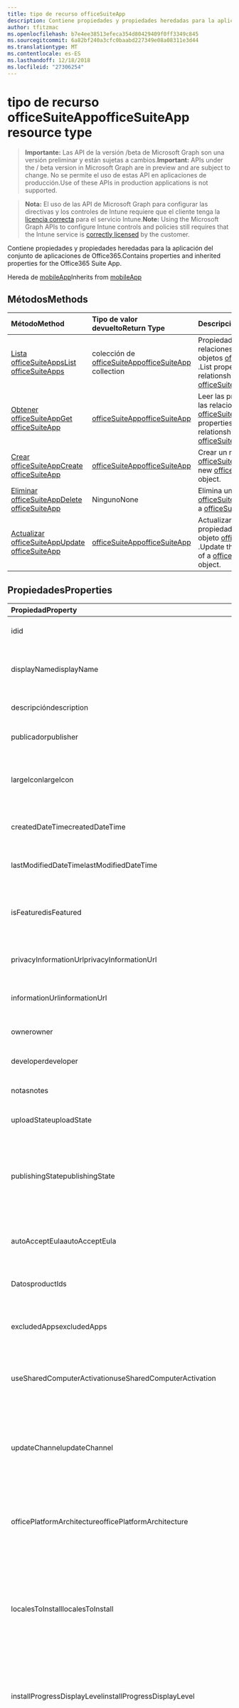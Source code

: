 ```yaml
---
title: tipo de recurso officeSuiteApp
description: Contiene propiedades y propiedades heredadas para la aplicación del conjunto de aplicaciones de Office365.
author: tfitzmac
ms.openlocfilehash: b7e4ee38513efeca354d80429409f0ff3349c845
ms.sourcegitcommit: 6a82bf240a3cfc0baabd227349e08a08311e3d44
ms.translationtype: MT
ms.contentlocale: es-ES
ms.lasthandoff: 12/18/2018
ms.locfileid: "27306254"
---
```

# <a name="officesuiteapp-resource-type"></a><span data-ttu-id="ea454-103">tipo de recurso officeSuiteApp</span><span class="sxs-lookup"><span data-stu-id="ea454-103">officeSuiteApp resource type</span></span>

> <span data-ttu-id="ea454-104">**Importante:** Las API de la versión /beta de Microsoft Graph son una versión preliminar y están sujetas a cambios.</span><span class="sxs-lookup"><span data-stu-id="ea454-104">**Important:** APIs under the / beta version in Microsoft Graph are in preview and are subject to change.</span></span> <span data-ttu-id="ea454-105">No se permite el uso de estas API en aplicaciones de producción.</span><span class="sxs-lookup"><span data-stu-id="ea454-105">Use of these APIs in production applications is not supported.</span></span>

> <span data-ttu-id="ea454-106">**Nota:** El uso de las API de Microsoft Graph para configurar las directivas y los controles de Intune requiere que el cliente tenga la [licencia correcta](https://go.microsoft.com/fwlink/?linkid=839381) para el servicio Intune.</span><span class="sxs-lookup"><span data-stu-id="ea454-106">**Note:** Using the Microsoft Graph APIs to configure Intune controls and policies still requires that the Intune service is [correctly licensed](https://go.microsoft.com/fwlink/?linkid=839381) by the customer.</span></span>

<span data-ttu-id="ea454-107">Contiene propiedades y propiedades heredadas para la aplicación del conjunto de aplicaciones de Office365.</span><span class="sxs-lookup"><span data-stu-id="ea454-107">Contains properties and inherited properties for the Office365 Suite App.</span></span>

<span data-ttu-id="ea454-108">Hereda de [mobileApp](../resources/intune-apps-mobileapp.md)</span><span class="sxs-lookup"><span data-stu-id="ea454-108">Inherits from [mobileApp](../resources/intune-apps-mobileapp.md)</span></span>

## <a name="methods"></a><span data-ttu-id="ea454-109">Métodos</span><span class="sxs-lookup"><span data-stu-id="ea454-109">Methods</span></span>
|<span data-ttu-id="ea454-110">Método</span><span class="sxs-lookup"><span data-stu-id="ea454-110">Method</span></span>|<span data-ttu-id="ea454-111">Tipo de valor devuelto</span><span class="sxs-lookup"><span data-stu-id="ea454-111">Return Type</span></span>|<span data-ttu-id="ea454-112">Descripción</span><span class="sxs-lookup"><span data-stu-id="ea454-112">Description</span></span>|
|:---|:---|:---|
|[<span data-ttu-id="ea454-113">Lista officeSuiteApps</span><span class="sxs-lookup"><span data-stu-id="ea454-113">List officeSuiteApps</span></span>](../api/intune-apps-officesuiteapp-list.md)|<span data-ttu-id="ea454-114">colección de [officeSuiteApp](../resources/intune-apps-officesuiteapp.md)</span><span class="sxs-lookup"><span data-stu-id="ea454-114">[officeSuiteApp](../resources/intune-apps-officesuiteapp.md) collection</span></span>|<span data-ttu-id="ea454-115">Propiedades de la lista y relaciones de los objetos [officeSuiteApp](../resources/intune-apps-officesuiteapp.md) .</span><span class="sxs-lookup"><span data-stu-id="ea454-115">List properties and relationships of the [officeSuiteApp](../resources/intune-apps-officesuiteapp.md) objects.</span></span>|
|[<span data-ttu-id="ea454-116">Obtener officeSuiteApp</span><span class="sxs-lookup"><span data-stu-id="ea454-116">Get officeSuiteApp</span></span>](../api/intune-apps-officesuiteapp-get.md)|[<span data-ttu-id="ea454-117">officeSuiteApp</span><span class="sxs-lookup"><span data-stu-id="ea454-117">officeSuiteApp</span></span>](../resources/intune-apps-officesuiteapp.md)|<span data-ttu-id="ea454-118">Leer las propiedades y las relaciones del objeto [officeSuiteApp](../resources/intune-apps-officesuiteapp.md) .</span><span class="sxs-lookup"><span data-stu-id="ea454-118">Read properties and relationships of the [officeSuiteApp](../resources/intune-apps-officesuiteapp.md) object.</span></span>|
|[<span data-ttu-id="ea454-119">Crear officeSuiteApp</span><span class="sxs-lookup"><span data-stu-id="ea454-119">Create officeSuiteApp</span></span>](../api/intune-apps-officesuiteapp-create.md)|[<span data-ttu-id="ea454-120">officeSuiteApp</span><span class="sxs-lookup"><span data-stu-id="ea454-120">officeSuiteApp</span></span>](../resources/intune-apps-officesuiteapp.md)|<span data-ttu-id="ea454-121">Crear un nuevo objeto [officeSuiteApp](../resources/intune-apps-officesuiteapp.md) .</span><span class="sxs-lookup"><span data-stu-id="ea454-121">Create a new [officeSuiteApp](../resources/intune-apps-officesuiteapp.md) object.</span></span>|
|[<span data-ttu-id="ea454-122">Eliminar officeSuiteApp</span><span class="sxs-lookup"><span data-stu-id="ea454-122">Delete officeSuiteApp</span></span>](../api/intune-apps-officesuiteapp-delete.md)|<span data-ttu-id="ea454-123">Ninguno</span><span class="sxs-lookup"><span data-stu-id="ea454-123">None</span></span>|<span data-ttu-id="ea454-124">Elimina un [officeSuiteApp](../resources/intune-apps-officesuiteapp.md).</span><span class="sxs-lookup"><span data-stu-id="ea454-124">Deletes a [officeSuiteApp](../resources/intune-apps-officesuiteapp.md).</span></span>|
|[<span data-ttu-id="ea454-125">Actualizar officeSuiteApp</span><span class="sxs-lookup"><span data-stu-id="ea454-125">Update officeSuiteApp</span></span>](../api/intune-apps-officesuiteapp-update.md)|[<span data-ttu-id="ea454-126">officeSuiteApp</span><span class="sxs-lookup"><span data-stu-id="ea454-126">officeSuiteApp</span></span>](../resources/intune-apps-officesuiteapp.md)|<span data-ttu-id="ea454-127">Actualizar las propiedades de un objeto [officeSuiteApp](../resources/intune-apps-officesuiteapp.md) .</span><span class="sxs-lookup"><span data-stu-id="ea454-127">Update the properties of a [officeSuiteApp](../resources/intune-apps-officesuiteapp.md) object.</span></span>|

## <a name="properties"></a><span data-ttu-id="ea454-128">Propiedades</span><span class="sxs-lookup"><span data-stu-id="ea454-128">Properties</span></span>
|<span data-ttu-id="ea454-129">Propiedad</span><span class="sxs-lookup"><span data-stu-id="ea454-129">Property</span></span>|<span data-ttu-id="ea454-130">Tipo</span><span class="sxs-lookup"><span data-stu-id="ea454-130">Type</span></span>|<span data-ttu-id="ea454-131">Descripción</span><span class="sxs-lookup"><span data-stu-id="ea454-131">Description</span></span>|
|:---|:---|:---|
|<span data-ttu-id="ea454-132">id</span><span class="sxs-lookup"><span data-stu-id="ea454-132">id</span></span>|<span data-ttu-id="ea454-133">String</span><span class="sxs-lookup"><span data-stu-id="ea454-133">String</span></span>|<span data-ttu-id="ea454-134">Clave de la entidad.</span><span class="sxs-lookup"><span data-stu-id="ea454-134">Key of the entity.</span></span> <span data-ttu-id="ea454-135">Heredado de [mobileApp](../resources/intune-apps-mobileapp.md).</span><span class="sxs-lookup"><span data-stu-id="ea454-135">Inherited from [mobileApp](../resources/intune-apps-mobileapp.md)</span></span>|
|<span data-ttu-id="ea454-136">displayName</span><span class="sxs-lookup"><span data-stu-id="ea454-136">displayName</span></span>|<span data-ttu-id="ea454-137">String</span><span class="sxs-lookup"><span data-stu-id="ea454-137">String</span></span>|<span data-ttu-id="ea454-138">Título de la aplicación importado o proporcionado por el administrador.</span><span class="sxs-lookup"><span data-stu-id="ea454-138">The admin provided or imported title of the app.</span></span> <span data-ttu-id="ea454-139">Heredado de [mobileApp](../resources/intune-apps-mobileapp.md).</span><span class="sxs-lookup"><span data-stu-id="ea454-139">Inherited from [mobileApp](../resources/intune-apps-mobileapp.md)</span></span>|
|<span data-ttu-id="ea454-140">descripción</span><span class="sxs-lookup"><span data-stu-id="ea454-140">description</span></span>|<span data-ttu-id="ea454-141">String</span><span class="sxs-lookup"><span data-stu-id="ea454-141">String</span></span>|<span data-ttu-id="ea454-142">Descripción de la aplicación.</span><span class="sxs-lookup"><span data-stu-id="ea454-142">The description of the app.</span></span> <span data-ttu-id="ea454-143">Heredado de [mobileApp](../resources/intune-apps-mobileapp.md).</span><span class="sxs-lookup"><span data-stu-id="ea454-143">Inherited from [mobileApp](../resources/intune-apps-mobileapp.md)</span></span>|
|<span data-ttu-id="ea454-144">publicador</span><span class="sxs-lookup"><span data-stu-id="ea454-144">publisher</span></span>|<span data-ttu-id="ea454-145">String</span><span class="sxs-lookup"><span data-stu-id="ea454-145">String</span></span>|<span data-ttu-id="ea454-146">Publicador de la aplicación.</span><span class="sxs-lookup"><span data-stu-id="ea454-146">The publisher of the app.</span></span> <span data-ttu-id="ea454-147">Heredado de [mobileApp](../resources/intune-apps-mobileapp.md).</span><span class="sxs-lookup"><span data-stu-id="ea454-147">Inherited from [mobileApp](../resources/intune-apps-mobileapp.md)</span></span>|
|<span data-ttu-id="ea454-148">largeIcon</span><span class="sxs-lookup"><span data-stu-id="ea454-148">largeIcon</span></span>|[<span data-ttu-id="ea454-149">mimeContent</span><span class="sxs-lookup"><span data-stu-id="ea454-149">mimeContent</span></span>](../resources/intune-shared-mimecontent.md)|<span data-ttu-id="ea454-150">Icono grande que se mostrará en los detalles de la aplicación y se usa para cargar el icono.</span><span class="sxs-lookup"><span data-stu-id="ea454-150">The large icon, to be displayed in the app details and used for upload of the icon.</span></span> <span data-ttu-id="ea454-151">Heredado de [mobileApp](../resources/intune-apps-mobileapp.md).</span><span class="sxs-lookup"><span data-stu-id="ea454-151">Inherited from [mobileApp](../resources/intune-apps-mobileapp.md)</span></span>|
|<span data-ttu-id="ea454-152">createdDateTime</span><span class="sxs-lookup"><span data-stu-id="ea454-152">createdDateTime</span></span>|<span data-ttu-id="ea454-153">DateTimeOffset</span><span class="sxs-lookup"><span data-stu-id="ea454-153">DateTimeOffset</span></span>|<span data-ttu-id="ea454-154">Fecha y hora de creación de la aplicación.</span><span class="sxs-lookup"><span data-stu-id="ea454-154">The date and time the app was created.</span></span> <span data-ttu-id="ea454-155">Heredado de [mobileApp](../resources/intune-apps-mobileapp.md).</span><span class="sxs-lookup"><span data-stu-id="ea454-155">Inherited from [mobileApp](../resources/intune-apps-mobileapp.md)</span></span>|
|<span data-ttu-id="ea454-156">lastModifiedDateTime</span><span class="sxs-lookup"><span data-stu-id="ea454-156">lastModifiedDateTime</span></span>|<span data-ttu-id="ea454-157">DateTimeOffset</span><span class="sxs-lookup"><span data-stu-id="ea454-157">DateTimeOffset</span></span>|<span data-ttu-id="ea454-158">Fecha y hora de la última modificación de la aplicación.</span><span class="sxs-lookup"><span data-stu-id="ea454-158">The date and time the app was last modified.</span></span> <span data-ttu-id="ea454-159">Heredado de [mobileApp](../resources/intune-apps-mobileapp.md).</span><span class="sxs-lookup"><span data-stu-id="ea454-159">Inherited from [mobileApp](../resources/intune-apps-mobileapp.md)</span></span>|
|<span data-ttu-id="ea454-160">isFeatured</span><span class="sxs-lookup"><span data-stu-id="ea454-160">isFeatured</span></span>|<span data-ttu-id="ea454-161">Boolean</span><span class="sxs-lookup"><span data-stu-id="ea454-161">Boolean</span></span>|<span data-ttu-id="ea454-162">Valor que indica si el administrador ha marcado la aplicación como destacada. Heredado de [mobileApp](../resources/intune-apps-mobileapp.md).</span><span class="sxs-lookup"><span data-stu-id="ea454-162">The value indicating whether the app is marked as featured by the admin. Inherited from [mobileApp](../resources/intune-apps-mobileapp.md)</span></span>|
|<span data-ttu-id="ea454-163">privacyInformationUrl</span><span class="sxs-lookup"><span data-stu-id="ea454-163">privacyInformationUrl</span></span>|<span data-ttu-id="ea454-164">String</span><span class="sxs-lookup"><span data-stu-id="ea454-164">String</span></span>|<span data-ttu-id="ea454-165">La dirección URL de la declaración de privacidad.</span><span class="sxs-lookup"><span data-stu-id="ea454-165">The privacy statement Url.</span></span> <span data-ttu-id="ea454-166">Heredado de [mobileApp](../resources/intune-apps-mobileapp.md).</span><span class="sxs-lookup"><span data-stu-id="ea454-166">Inherited from [mobileApp](../resources/intune-apps-mobileapp.md)</span></span>|
|<span data-ttu-id="ea454-167">informationUrl</span><span class="sxs-lookup"><span data-stu-id="ea454-167">informationUrl</span></span>|<span data-ttu-id="ea454-168">String</span><span class="sxs-lookup"><span data-stu-id="ea454-168">String</span></span>|<span data-ttu-id="ea454-169">La dirección URL para obtener más información.</span><span class="sxs-lookup"><span data-stu-id="ea454-169">The more information Url.</span></span> <span data-ttu-id="ea454-170">Heredado de [mobileApp](../resources/intune-apps-mobileapp.md).</span><span class="sxs-lookup"><span data-stu-id="ea454-170">Inherited from [mobileApp](../resources/intune-apps-mobileapp.md)</span></span>|
|<span data-ttu-id="ea454-171">owner</span><span class="sxs-lookup"><span data-stu-id="ea454-171">owner</span></span>|<span data-ttu-id="ea454-172">String</span><span class="sxs-lookup"><span data-stu-id="ea454-172">String</span></span>|<span data-ttu-id="ea454-173">Propietario de la aplicación.</span><span class="sxs-lookup"><span data-stu-id="ea454-173">The owner of the app.</span></span> <span data-ttu-id="ea454-174">Heredado de [mobileApp](../resources/intune-apps-mobileapp.md).</span><span class="sxs-lookup"><span data-stu-id="ea454-174">Inherited from [mobileApp](../resources/intune-apps-mobileapp.md)</span></span>|
|<span data-ttu-id="ea454-175">developer</span><span class="sxs-lookup"><span data-stu-id="ea454-175">developer</span></span>|<span data-ttu-id="ea454-176">String</span><span class="sxs-lookup"><span data-stu-id="ea454-176">String</span></span>|<span data-ttu-id="ea454-177">Desarrollador de la aplicación.</span><span class="sxs-lookup"><span data-stu-id="ea454-177">The developer of the app.</span></span> <span data-ttu-id="ea454-178">Heredado de [mobileApp](../resources/intune-apps-mobileapp.md).</span><span class="sxs-lookup"><span data-stu-id="ea454-178">Inherited from [mobileApp](../resources/intune-apps-mobileapp.md)</span></span>|
|<span data-ttu-id="ea454-179">notas</span><span class="sxs-lookup"><span data-stu-id="ea454-179">notes</span></span>|<span data-ttu-id="ea454-180">String</span><span class="sxs-lookup"><span data-stu-id="ea454-180">String</span></span>|<span data-ttu-id="ea454-181">Notas de la aplicación.</span><span class="sxs-lookup"><span data-stu-id="ea454-181">Notes for the app.</span></span> <span data-ttu-id="ea454-182">Heredado de [mobileApp](../resources/intune-apps-mobileapp.md).</span><span class="sxs-lookup"><span data-stu-id="ea454-182">Inherited from [mobileApp](../resources/intune-apps-mobileapp.md)</span></span>|
|<span data-ttu-id="ea454-183">uploadState</span><span class="sxs-lookup"><span data-stu-id="ea454-183">uploadState</span></span>|<span data-ttu-id="ea454-184">Int32</span><span class="sxs-lookup"><span data-stu-id="ea454-184">Int32</span></span>|<span data-ttu-id="ea454-185">El estado de carga.</span><span class="sxs-lookup"><span data-stu-id="ea454-185">The upload state.</span></span> <span data-ttu-id="ea454-186">Heredado de [mobileApp](../resources/intune-apps-mobileapp.md).</span><span class="sxs-lookup"><span data-stu-id="ea454-186">Inherited from [mobileApp](../resources/intune-apps-mobileapp.md)</span></span>|
|<span data-ttu-id="ea454-187">publishingState</span><span class="sxs-lookup"><span data-stu-id="ea454-187">publishingState</span></span>|[<span data-ttu-id="ea454-188">mobileAppPublishingState</span><span class="sxs-lookup"><span data-stu-id="ea454-188">mobileAppPublishingState</span></span>](../resources/intune-apps-mobileapppublishingstate.md)|<span data-ttu-id="ea454-189">Estado de publicación de la aplicación.</span><span class="sxs-lookup"><span data-stu-id="ea454-189">The publishing state for the app.</span></span> <span data-ttu-id="ea454-190">La aplicación no puede asignarse a menos que se publique.</span><span class="sxs-lookup"><span data-stu-id="ea454-190">The app cannot be assigned unless the app is published.</span></span> <span data-ttu-id="ea454-191">Se hereda de [mobileApp](../resources/intune-apps-mobileapp.md).</span><span class="sxs-lookup"><span data-stu-id="ea454-191">Inherited from [mobileApp](../resources/intune-apps-mobileapp.md).</span></span> <span data-ttu-id="ea454-192">Los valores posibles son: `notPublished`, `processing` y `published`.</span><span class="sxs-lookup"><span data-stu-id="ea454-192">Possible values are: `notPublished`, `processing`, `published`.</span></span>|
|<span data-ttu-id="ea454-193">autoAcceptEula</span><span class="sxs-lookup"><span data-stu-id="ea454-193">autoAcceptEula</span></span>|<span data-ttu-id="ea454-194">Boolean</span><span class="sxs-lookup"><span data-stu-id="ea454-194">Boolean</span></span>|<span data-ttu-id="ea454-195">El valor que acepte al CLUF automáticamente en el dispositivo de la para el usuario final.</span><span class="sxs-lookup"><span data-stu-id="ea454-195">The value to accept the EULA automatically on the enduser's device.</span></span>|
|<span data-ttu-id="ea454-196">Datos</span><span class="sxs-lookup"><span data-stu-id="ea454-196">productIds</span></span>|<span data-ttu-id="ea454-197">colección de [officeProductId](../resources/intune-apps-officeproductid.md)</span><span class="sxs-lookup"><span data-stu-id="ea454-197">[officeProductId](../resources/intune-apps-officeproductid.md) collection</span></span>|<span data-ttu-id="ea454-198">Los identificadores de producto que representan la SKU del conjunto de aplicaciones de Office365.</span><span class="sxs-lookup"><span data-stu-id="ea454-198">The Product Ids that represent the Office365 Suite SKU.</span></span>|
|<span data-ttu-id="ea454-199">excludedApps</span><span class="sxs-lookup"><span data-stu-id="ea454-199">excludedApps</span></span>|[<span data-ttu-id="ea454-200">excludedApps</span><span class="sxs-lookup"><span data-stu-id="ea454-200">excludedApps</span></span>](../resources/intune-apps-excludedapps.md)|<span data-ttu-id="ea454-201">La propiedad para representar las aplicaciones que se excluirán del producto seleccionado de Office365 Id.</span><span class="sxs-lookup"><span data-stu-id="ea454-201">The property to represent the apps which are excluded from the selected Office365 Product Id.</span></span>|
|<span data-ttu-id="ea454-202">useSharedComputerActivation</span><span class="sxs-lookup"><span data-stu-id="ea454-202">useSharedComputerActivation</span></span>|<span data-ttu-id="ea454-203">Boolean</span><span class="sxs-lookup"><span data-stu-id="ea454-203">Boolean</span></span>|<span data-ttu-id="ea454-204">La propiedad para representar si se usa la activación del equipo compartido no para el conjunto de aplicaciones de Office365 app.</span><span class="sxs-lookup"><span data-stu-id="ea454-204">The property to represent that whether the shared computer activation is used not for Office365 app suite.</span></span>|
|<span data-ttu-id="ea454-205">updateChannel</span><span class="sxs-lookup"><span data-stu-id="ea454-205">updateChannel</span></span>|[<span data-ttu-id="ea454-206">officeUpdateChannel</span><span class="sxs-lookup"><span data-stu-id="ea454-206">officeUpdateChannel</span></span>](../resources/intune-apps-officeupdatechannel.md)|<span data-ttu-id="ea454-207">La propiedad para representar el canal de actualización de Office365.</span><span class="sxs-lookup"><span data-stu-id="ea454-207">The property to represent the Office365 Update Channel.</span></span> <span data-ttu-id="ea454-208">Los valores posibles son: `none`, `current`, `deferred`, `firstReleaseCurrent` y `firstReleaseDeferred`.</span><span class="sxs-lookup"><span data-stu-id="ea454-208">Possible values are: `none`, `current`, `deferred`, `firstReleaseCurrent`, `firstReleaseDeferred`.</span></span>|
|<span data-ttu-id="ea454-209">officePlatformArchitecture</span><span class="sxs-lookup"><span data-stu-id="ea454-209">officePlatformArchitecture</span></span>|[<span data-ttu-id="ea454-210">windowsArchitecture</span><span class="sxs-lookup"><span data-stu-id="ea454-210">windowsArchitecture</span></span>](../resources/intune-apps-windowsarchitecture.md)|<span data-ttu-id="ea454-211">La propiedad para representar la versión de conjunto de programas de aplicación de Office365.</span><span class="sxs-lookup"><span data-stu-id="ea454-211">The property to represent the Office365 app suite version.</span></span> <span data-ttu-id="ea454-212">Los valores posibles son: `none`, `x86`, `x64`, `arm` y `neutral`.</span><span class="sxs-lookup"><span data-stu-id="ea454-212">Possible values are: `none`, `x86`, `x64`, `arm`, `neutral`.</span></span>|
|<span data-ttu-id="ea454-213">localesToInstall</span><span class="sxs-lookup"><span data-stu-id="ea454-213">localesToInstall</span></span>|<span data-ttu-id="ea454-214">Colección String</span><span class="sxs-lookup"><span data-stu-id="ea454-214">String collection</span></span>|<span data-ttu-id="ea454-215">La propiedad para representar las configuraciones regionales que se instalan cuando se instala las aplicaciones de Office365.</span><span class="sxs-lookup"><span data-stu-id="ea454-215">The property to represent the locales which are installed when the apps from Office365 is installed.</span></span> <span data-ttu-id="ea454-216">Se utiliza 6033 de RFC estándar.</span><span class="sxs-lookup"><span data-stu-id="ea454-216">It uses standard RFC 6033.</span></span> <span data-ttu-id="ea454-217">Ref:https://technet.microsoft.com/en-us/library/cc179219(v=office.16).aspx</span><span class="sxs-lookup"><span data-stu-id="ea454-217">Ref: https://technet.microsoft.com/en-us/library/cc179219(v=office.16).aspx</span></span>|
|<span data-ttu-id="ea454-218">installProgressDisplayLevel</span><span class="sxs-lookup"><span data-stu-id="ea454-218">installProgressDisplayLevel</span></span>|[<span data-ttu-id="ea454-219">officeSuiteInstallProgressDisplayLevel</span><span class="sxs-lookup"><span data-stu-id="ea454-219">officeSuiteInstallProgressDisplayLevel</span></span>](../resources/intune-apps-officesuiteinstallprogressdisplaylevel.md)|<span data-ttu-id="ea454-220">Para especificar el nivel de presentación para la interfaz de usuario de instalación progreso del programa de instalación en el dispositivo.</span><span class="sxs-lookup"><span data-stu-id="ea454-220">To specify the level of display for the Installation Progress Setup UI on the Device.</span></span> <span data-ttu-id="ea454-221">Los valores posibles son: `none` y `full`.</span><span class="sxs-lookup"><span data-stu-id="ea454-221">Possible values are: `none`, `full`.</span></span>|
|<span data-ttu-id="ea454-222">shouldUninstallOlderVersionsOfOffice</span><span class="sxs-lookup"><span data-stu-id="ea454-222">shouldUninstallOlderVersionsOfOffice</span></span>|<span data-ttu-id="ea454-223">Boolean</span><span class="sxs-lookup"><span data-stu-id="ea454-223">Boolean</span></span>|<span data-ttu-id="ea454-224">La propiedad para determinar si debe desinstalar MSI de Office existente si se implementa un conjunto de aplicaciones de la aplicación Office365 en el dispositivo o no.</span><span class="sxs-lookup"><span data-stu-id="ea454-224">The property to determine whether to uninstall existing Office MSI if an Office365 app suite is deployed to the device or not.</span></span>|
|<span data-ttu-id="ea454-225">targetVersion</span><span class="sxs-lookup"><span data-stu-id="ea454-225">targetVersion</span></span>|<span data-ttu-id="ea454-226">String</span><span class="sxs-lookup"><span data-stu-id="ea454-226">String</span></span>|<span data-ttu-id="ea454-227">La propiedad para representar la versión de destino específico para el conjunto de aplicaciones de la aplicación de Office365 que debe se mantuvo implementado en los dispositivos.</span><span class="sxs-lookup"><span data-stu-id="ea454-227">The property to represent the specific target version for the Office365 app suite that should be remained deployed on the devices.</span></span>|
|<span data-ttu-id="ea454-228">updateVersion</span><span class="sxs-lookup"><span data-stu-id="ea454-228">updateVersion</span></span>|<span data-ttu-id="ea454-229">String</span><span class="sxs-lookup"><span data-stu-id="ea454-229">String</span></span>|<span data-ttu-id="ea454-230">La propiedad para representar la versión de actualización en la que está disponible para el conjunto de aplicaciones de la aplicación Office365 la versión de destino específica.</span><span class="sxs-lookup"><span data-stu-id="ea454-230">The property to represent the update version in which the specific target version is available for the Office365 app suite.</span></span>|

## <a name="relationships"></a><span data-ttu-id="ea454-231">Relaciones</span><span class="sxs-lookup"><span data-stu-id="ea454-231">Relationships</span></span>
|<span data-ttu-id="ea454-232">Relación</span><span class="sxs-lookup"><span data-stu-id="ea454-232">Relationship</span></span>|<span data-ttu-id="ea454-233">Tipo</span><span class="sxs-lookup"><span data-stu-id="ea454-233">Type</span></span>|<span data-ttu-id="ea454-234">Descripción</span><span class="sxs-lookup"><span data-stu-id="ea454-234">Description</span></span>|
|:---|:---|:---|
|<span data-ttu-id="ea454-235">categorías</span><span class="sxs-lookup"><span data-stu-id="ea454-235">categories</span></span>|<span data-ttu-id="ea454-236">Colección [mobileAppCategory](../resources/intune-apps-mobileappcategory.md)</span><span class="sxs-lookup"><span data-stu-id="ea454-236">[mobileAppCategory](../resources/intune-apps-mobileappcategory.md) collection</span></span>|<span data-ttu-id="ea454-237">La lista de categorías para esta aplicación.</span><span class="sxs-lookup"><span data-stu-id="ea454-237">The list of categories for this app.</span></span> <span data-ttu-id="ea454-238">Heredado de [mobileApp](../resources/intune-apps-mobileapp.md)</span><span class="sxs-lookup"><span data-stu-id="ea454-238">Inherited from [mobileApp](../resources/intune-apps-mobileapp.md)</span></span>|
|<span data-ttu-id="ea454-239">asignaciones</span><span class="sxs-lookup"><span data-stu-id="ea454-239">assignments</span></span>|<span data-ttu-id="ea454-240">Colección [mobileAppAssignment](../resources/intune-apps-mobileappassignment.md)</span><span class="sxs-lookup"><span data-stu-id="ea454-240">[mobileAppAssignment](../resources/intune-apps-mobileappassignment.md) collection</span></span>|<span data-ttu-id="ea454-241">La lista de asignaciones de grupo para esta aplicación móvil.</span><span class="sxs-lookup"><span data-stu-id="ea454-241">The list of group assignments for this mobile app.</span></span> <span data-ttu-id="ea454-242">Heredado de [mobileApp](../resources/intune-apps-mobileapp.md)</span><span class="sxs-lookup"><span data-stu-id="ea454-242">Inherited from [mobileApp](../resources/intune-apps-mobileapp.md)</span></span>|
|<span data-ttu-id="ea454-243">installSummary</span><span class="sxs-lookup"><span data-stu-id="ea454-243">installSummary</span></span>|[<span data-ttu-id="ea454-244">mobileAppInstallSummary</span><span class="sxs-lookup"><span data-stu-id="ea454-244">mobileAppInstallSummary</span></span>](../resources/intune-apps-mobileappinstallsummary.md)|<span data-ttu-id="ea454-245">Resumen de instalación de las aplicaciones para móviles.</span><span class="sxs-lookup"><span data-stu-id="ea454-245">Mobile App Install Summary.</span></span> <span data-ttu-id="ea454-246">Heredado de [mobileApp](../resources/intune-apps-mobileapp.md).</span><span class="sxs-lookup"><span data-stu-id="ea454-246">Inherited from [mobileApp](../resources/intune-apps-mobileapp.md)</span></span>|
|<span data-ttu-id="ea454-247">deviceStatuses</span><span class="sxs-lookup"><span data-stu-id="ea454-247">deviceStatuses</span></span>|<span data-ttu-id="ea454-248">colección de [mobileAppInstallStatus](../resources/intune-apps-mobileappinstallstatus.md)</span><span class="sxs-lookup"><span data-stu-id="ea454-248">[mobileAppInstallStatus](../resources/intune-apps-mobileappinstallstatus.md) collection</span></span>|<span data-ttu-id="ea454-249">La lista de los Estados de instalación para esta aplicación móvil.</span><span class="sxs-lookup"><span data-stu-id="ea454-249">The list of installation states for this mobile app.</span></span> <span data-ttu-id="ea454-250">Heredado de [mobileApp](../resources/intune-apps-mobileapp.md).</span><span class="sxs-lookup"><span data-stu-id="ea454-250">Inherited from [mobileApp](../resources/intune-apps-mobileapp.md)</span></span>|
|<span data-ttu-id="ea454-251">userStatuses</span><span class="sxs-lookup"><span data-stu-id="ea454-251">userStatuses</span></span>|<span data-ttu-id="ea454-252">colección de [userAppInstallStatus](../resources/intune-apps-userappinstallstatus.md)</span><span class="sxs-lookup"><span data-stu-id="ea454-252">[userAppInstallStatus](../resources/intune-apps-userappinstallstatus.md) collection</span></span>|<span data-ttu-id="ea454-253">La lista de los Estados de instalación para esta aplicación móvil.</span><span class="sxs-lookup"><span data-stu-id="ea454-253">The list of installation states for this mobile app.</span></span> <span data-ttu-id="ea454-254">Heredado de [mobileApp](../resources/intune-apps-mobileapp.md)</span><span class="sxs-lookup"><span data-stu-id="ea454-254">Inherited from [mobileApp](../resources/intune-apps-mobileapp.md)</span></span>|

## <a name="json-representation"></a><span data-ttu-id="ea454-255">Representación JSON</span><span class="sxs-lookup"><span data-stu-id="ea454-255">JSON Representation</span></span>
<span data-ttu-id="ea454-256">Aquí tiene una representación JSON del recurso.</span><span class="sxs-lookup"><span data-stu-id="ea454-256">Here is a JSON representation of the resource.</span></span>
<!-- {
  "blockType": "resource",
  "keyProperty": "id",
  "@odata.type": "microsoft.graph.officeSuiteApp"
}
-->
``` json
{
  "@odata.type": "#microsoft.graph.officeSuiteApp",
  "id": "String (identifier)",
  "displayName": "String",
  "description": "String",
  "publisher": "String",
  "largeIcon": {
    "@odata.type": "microsoft.graph.mimeContent",
    "type": "String",
    "value": "binary"
  },
  "createdDateTime": "String (timestamp)",
  "lastModifiedDateTime": "String (timestamp)",
  "isFeatured": true,
  "privacyInformationUrl": "String",
  "informationUrl": "String",
  "owner": "String",
  "developer": "String",
  "notes": "String",
  "uploadState": 1024,
  "publishingState": "String",
  "autoAcceptEula": true,
  "productIds": [
    "String"
  ],
  "excludedApps": {
    "@odata.type": "microsoft.graph.excludedApps",
    "access": true,
    "excel": true,
    "groove": true,
    "infoPath": true,
    "lync": true,
    "oneDrive": true,
    "oneNote": true,
    "outlook": true,
    "powerPoint": true,
    "publisher": true,
    "sharePointDesigner": true,
    "visio": true,
    "word": true
  },
  "useSharedComputerActivation": true,
  "updateChannel": "String",
  "officePlatformArchitecture": "String",
  "localesToInstall": [
    "String"
  ],
  "installProgressDisplayLevel": "String",
  "shouldUninstallOlderVersionsOfOffice": true,
  "targetVersion": "String",
  "updateVersion": "String"
}
```





